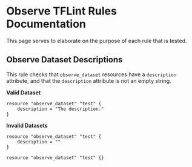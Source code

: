 # Observe TFLint Rules Documentation

This page serves to elaborate on the purpose of each rule that is tested.

## Observe Dataset Descriptions

This rule checks that `observe_dataset` resources have a `description` attribute, and that the `description` attribute is not an empty string.

**Valid Dataset**

```hcl
resource "observe_dataset" "test" {
	description = "The description."
}
```

**Invalid Datasets**

```hcl
resource "observe_dataset" "test" {
	description = ""
}
```

```hcl
resource "observe_dataset" "test" {}
```